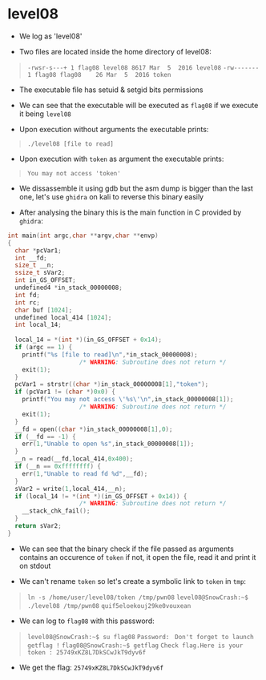 # level08

- We log as 'level08'

- Two files are located inside the home directory of level08:
>`-rwsr-s---+ 1 flag08 level08 8617 Mar  5  2016 level08`
>`-rw-------  1 flag08 flag08    26 Mar  5  2016 token`

- The executable file has setuid & setgid bits permissions

- We can see that the executable will be executed as `flag08` if we execute it being `level08`

- Upon execution without arguments the executable prints:
>`./level08 [file to read]`

- Upon execution with `token` as argument the executable prints:
>`You may not access 'token'`

- We dissassemble it using gdb but the asm dump is bigger than the last one, let's use `ghidra` on kali to reverse this binary easily

- After analysing the binary this is the main function in C provided by `ghidra`:
```c
int main(int argc,char **argv,char **envp)
{
  char *pcVar1;
  int __fd;
  size_t __n;
  ssize_t sVar2;
  int in_GS_OFFSET;
  undefined4 *in_stack_00000008;
  int fd;
  int rc;
  char buf [1024];
  undefined local_414 [1024];
  int local_14;
  
  local_14 = *(int *)(in_GS_OFFSET + 0x14);
  if (argc == 1) {
    printf("%s [file to read]\n",*in_stack_00000008);
                    /* WARNING: Subroutine does not return */
    exit(1);
  }
  pcVar1 = strstr((char *)in_stack_00000008[1],"token");
  if (pcVar1 != (char *)0x0) {
    printf("You may not access \'%s\'\n",in_stack_00000008[1]);
                    /* WARNING: Subroutine does not return */
    exit(1);
  }
  __fd = open((char *)in_stack_00000008[1],0);
  if (__fd == -1) {
    err(1,"Unable to open %s",in_stack_00000008[1]);
  }
  __n = read(__fd,local_414,0x400);
  if (__n == 0xffffffff) {
    err(1,"Unable to read fd %d",__fd);
  }
  sVar2 = write(1,local_414,__n);
  if (local_14 != *(int *)(in_GS_OFFSET + 0x14)) {
                    /* WARNING: Subroutine does not return */
    __stack_chk_fail();
  }
  return sVar2;
}
```

- We can see that the binary check if the file passed as arguments contains an occurence of `token` if not, it open the file, read it and print it on stdout

- We can't rename `token` so let's create a symbolic link to `token` in `tmp`:
>`ln -s /home/user/level08/token /tmp/pwn08`
>`level08@SnowCrash:~$ ./level08 /tmp/pwn08`
>`quif5eloekouj29ke0vouxean`

- We can log to `flag08` with this password:
>`level08@SnowCrash:~$ su flag08`
>`Password: `
>`Don't forget to launch getflag !`
>`flag08@SnowCrash:~$ getflag`
>`Check flag.Here is your token : 25749xKZ8L7DkSCwJkT9dyv6f`

- We get the flag: `25749xKZ8L7DkSCwJkT9dyv6f`